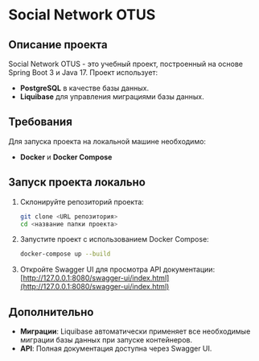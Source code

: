 # Social Network OTUS

## Описание проекта
Social Network OTUS - это учебный проект, построенный на основе Spring Boot 3 и Java 17. Проект использует:

- **PostgreSQL** в качестве базы данных.
- **Liquibase** для управления миграциями базы данных.

## Требования

Для запуска проекта на локальной машине необходимо:

- **Docker** и **Docker Compose**

## Запуск проекта локально

1. Склонируйте репозиторий проекта:
   ```bash
   git clone <URL репозитория>
   cd <название папки проекта>
   ```

2. Запустите проект с использованием Docker Compose:
   ```bash
   docker-compose up --build
   ```

3. Откройте Swagger UI для просмотра API документации:
   [http://127.0.0.1:8080/swagger-ui/index.html](http://127.0.0.1:8080/swagger-ui/index.html)

## Дополнительно

- **Миграции**: Liquibase автоматически применяет все необходимые миграции базы данных при запуске контейнеров.
- **API**: Полная документация доступна через Swagger UI.
